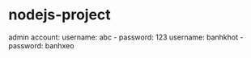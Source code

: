 # nodejs-project
admin account: 
  username: abc - password: 123
  username: banhkhot - password: banhxeo
